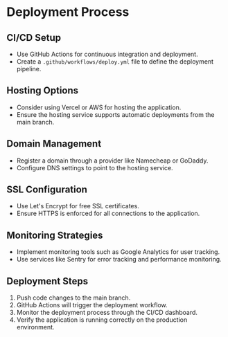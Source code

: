 # Deployment Process

## CI/CD Setup
- Use GitHub Actions for continuous integration and deployment.
- Create a `.github/workflows/deploy.yml` file to define the deployment pipeline.

## Hosting Options
- Consider using Vercel or AWS for hosting the application.
- Ensure the hosting service supports automatic deployments from the main branch.

## Domain Management
- Register a domain through a provider like Namecheap or GoDaddy.
- Configure DNS settings to point to the hosting service.

## SSL Configuration
- Use Let's Encrypt for free SSL certificates.
- Ensure HTTPS is enforced for all connections to the application.

## Monitoring Strategies
- Implement monitoring tools such as Google Analytics for user tracking.
- Use services like Sentry for error tracking and performance monitoring.

## Deployment Steps
1. Push code changes to the main branch.
2. GitHub Actions will trigger the deployment workflow.
3. Monitor the deployment process through the CI/CD dashboard.
4. Verify the application is running correctly on the production environment.
